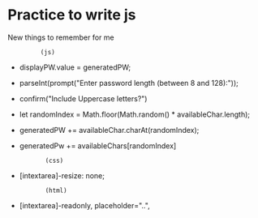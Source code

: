 # Practice to write js

New things to remember for me

             (js)

- displayPW.value = generatedPW;
- parseInt(prompt("Enter password length (between 8 and 128):"));
- confirm("Include Uppercase letters?")
- let randomIndex = Math.floor(Math.random() \* availableChar.length);
- generatedPW += availableChar.charAt(randomIndex);
- generatedPw += availableChars[randomIndex]

             (css)

- [intextarea]-resize: none;

             (html)

- [intextarea]-readonly, placeholder="..",

